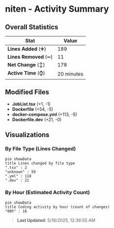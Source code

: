 # niten - Activity Summary 

## Overall Statistics

| Stat                   | Value                                                             |
| ---------------------- | ----------------------------------------------------------------- |
| **Lines Added** (➕)   | 189                                          |
| **Lines Removed** (➖) | 11                                        |
| **Net Change** (↕)    | 178                |
| **Active Time** (⌚)   | 20 minutes |


## Modified Files
- **JobList.tsx** (+1, -1)
- **Dockerfile** (+54, -5)
- **docker-compose.yml** (+113, -5)
- **Dockerfile.dev** (+21, -0)

## Visualizations

### By File Type (Lines Changed)

```mermaid
pie showData
title Lines changed by file type
".tsx" : 2
"unknown" : 59
".yml" : 118
".dev" : 21
```

### By Hour (Estimated Activity Count)

```mermaid
pie showData
title Coding activity by hour (count of changes)
"00h" : 16
```


> **Last Updated:** 5/18/2025, 12:36:55 AM